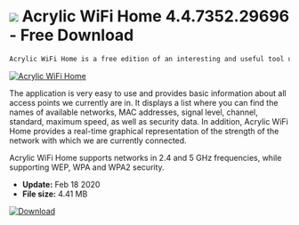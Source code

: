 # ![](https://cdn.softexe.net/static/icon/a/acrylic-wifi-home-9089.png) Acrylic WiFi Home 4.4.7352.29696 - Free Download

```sh
Acrylic WiFi Home is a free edition of an interesting and useful tool used to monitor the radio spectrum used by wireless networks (so-called WiFi).
```
[![Acrylic WiFi Home](https://gallery.dpcdn.pl/imgc/Tools/62906/g_-_420x350_1.5_-_x20151022184304_0.png)](https://softexe.net/win/internet/other/acrylic-wifi-home:aRha.html)

The application is very easy to use and provides basic information about all access points we currently are in. It displays a list where you can find the names of available networks, MAC addresses, signal level, channel, standard, maximum speed, as well as security data. In addition, Acrylic WiFi Home provides a real-time graphical representation of the strength of the network with which we are currently connected.
 
 Acrylic WiFi Home supports networks in 2.4 and 5 GHz frequencies, while supporting WEP, WPA and WPA2 security.


- **Update:** Feb 18 2020
- **File size:** 4.41 MB

[![Download](https://cdn.softexe.net/static/img/download.png)](https://softexe.net/win/internet/other/acrylic-wifi-home:aRha.html)

